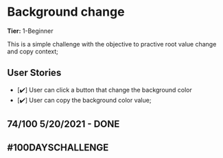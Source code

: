 # Background change

**Tier:** 1-Beginner

This is a simple challenge with the objective to practive root value change and copy context;

## User Stories

-   [✔️] User can click a button that change the background color
-   [✔️] User can copy the background color value;

## 74/100 5/20/2021 - DONE

## #100DAYSCHALLENGE
